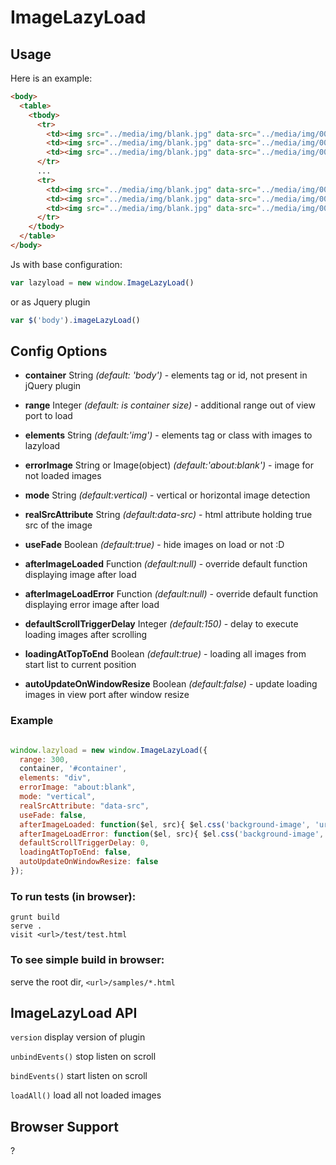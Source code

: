 ImageLazyLoad
=============

## Usage
Here is an example:

``` html
<body>
  <table>
    <tbody>
      <tr>
        <td><img src="../media/img/blank.jpg" data-src="../media/img/001.jpg" /></td>
        <td><img src="../media/img/blank.jpg" data-src="../media/img/002.jpg" /></td>
        <td><img src="../media/img/blank.jpg" data-src="../media/img/003.jpg" /></td>
      </tr>
      ...
      <tr>
        <td><img src="../media/img/blank.jpg" data-src="../media/img/004.jpg" /></td>
        <td><img src="../media/img/blank.jpg" data-src="../media/img/005.jpg" /></td>
        <td><img src="../media/img/blank.jpg" data-src="../media/img/006.jpg" /></td>
      </tr>
    </tbody>
  </table>
</body>
```

Js with base configuration:

``` js
var lazyload = new window.ImageLazyLoad()
```

or as Jquery plugin
``` js
var $('body').imageLazyLoad()
```

## Config Options

- **container** String *(default: 'body')* - elements tag or id, not present in jQuery plugin

- **range** Integer *(default: is container size)* - additional range out of view port to load

- **elements** String *(default:'img')* - elements tag or class with images to lazyload

- **errorImage** String or Image(object) *(default:'about:blank')* - image for not loaded images

- **mode** String *(default:vertical)* - vertical or horizontal image detection

- **realSrcAttribute** String *(default:data-src)* - html attribute holding true src of the image

- **useFade** Boolean *(default:true)* - hide images on load or not :D

- **afterImageLoaded** Function *(default:null)* - override default function displaying image after load

- **afterImageLoadError** Function *(default:null)* - override default function displaying error image after load

- **defaultScrollTriggerDelay** Integer *(default:150)* - delay to execute loading images after scrolling

- **loadingAtTopToEnd** Boolean *(default:true)* - loading all images from start list to current position

- **autoUpdateOnWindowResize** Boolean *(default:false)* - update loading images in view port after window resize

### Example

``` js

window.lazyload = new window.ImageLazyLoad({
  range: 300,
  container, '#container',
  elements: "div",
  errorImage: "about:blank",
  mode: "vertical",
  realSrcAttribute: "data-src",
  useFade: false,
  afterImageLoaded: function($el, src){ $el.css('background-image', 'url(' + src + ')')); },
  afterImageLoadError: function($el, src){ $el.css('background-image', 'url(' + src + ')')); },
  defaultScrollTriggerDelay: 0,
  loadingAtTopToEnd: false,
  autoUpdateOnWindowResize: false
});

```
### To run tests (in browser):

```shell
grunt build
serve .
visit <url>/test/test.html
```

### To see simple build in browser:

serve the root dir, `<url>/samples/*.html`

## ImageLazyLoad API

`version` display version of plugin

`unbindEvents()` stop listen on scroll

`bindEvents()` start listen on scroll

`loadAll()` load all not loaded images

## Browser Support
?

